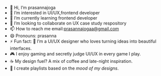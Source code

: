 - 👋 Hi, I’m prasannajoga
- 👀 I’m interested in UI/UX,frontend developer
- 🌱 I’m currently learning frontend developer
- 💞️ I’m looking to collaborate on UX case study respository
- 📫 How to reach me email:prasannajogaa@gmail.com
- 😄 Pronouns: prasanna
- ⚡ Fun fact:  🎨 I’m a UI/UX designer who loves turning ideas into beautiful interfaces.  
- 🎮 I enjoy gaming and secretly judge UI/UX in every game I play.  
- ☕ My design fuel? A mix of coffee and late-night inspiration.  
- 🎵 I create playlists based on the *mood of my designs*.  


<!---
prasanna7788/prasanna7788 is a ✨ special ✨ repository because its `README.md` (this file) appears on your GitHub profile.
You can click the Preview link to take a look at your changes.
--->

